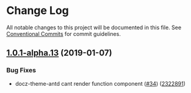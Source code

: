 # Change Log

All notable changes to this project will be documented in this file.
See [Conventional Commits](https://conventionalcommits.org) for commit guidelines.

## [1.0.1-alpha.13](https://github.com/umijs/umi-plugin-library/compare/docz-theme-antd@1.0.1-alpha.12...docz-theme-antd@1.0.1-alpha.13) (2019-01-07)


### Bug Fixes

* docz-theme-antd cant render function component ([#34](https://github.com/umijs/umi-plugin-library/issues/34)) ([2322891](https://github.com/umijs/umi-plugin-library/commit/2322891))
